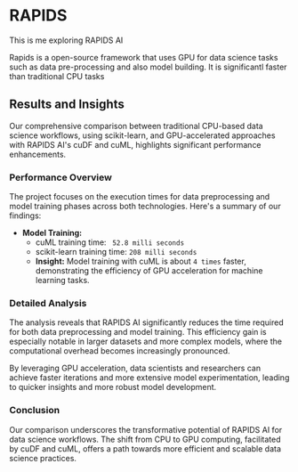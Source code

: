 # RAPIDS
This is me exploring RAPIDS AI

Rapids is a open-source framework that uses GPU for data science tasks such as data pre-processing and also model building. It is significantl faster than traditional CPU tasks
## Results and Insights

Our comprehensive comparison between traditional CPU-based data science workflows, using scikit-learn, and GPU-accelerated approaches with RAPIDS AI's cuDF and cuML, highlights significant performance enhancements.

### Performance Overview

The project focuses on the execution times for data preprocessing and model training phases across both technologies. Here's a summary of our findings:


- **Model Training:**
  - cuML training time: ` 52.8 milli seconds`
  - scikit-learn training time: `208 milli seconds`
  - **Insight:** Model training with cuML is about `4 times` faster, demonstrating the efficiency of GPU acceleration for machine learning tasks.

### Detailed Analysis

The analysis reveals that RAPIDS AI significantly reduces the time required for both data preprocessing and model training. This efficiency gain is especially notable in larger datasets and more complex models, where the computational overhead becomes increasingly pronounced.

By leveraging GPU acceleration, data scientists and researchers can achieve faster iterations and more extensive model experimentation, leading to quicker insights and more robust model development.

### Conclusion

Our comparison underscores the transformative potential of RAPIDS AI for data science workflows. The shift from CPU to GPU computing, facilitated by cuDF and cuML, offers a path towards more efficient and scalable data science practices.
